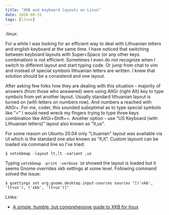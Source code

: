 ```yaml
---
title: "XKB and keyboard layouts on Linux"
date: 2020-08-31
tags: [linux]
---
```


:linux:

For a while I was looking for an efficient way to deal with Lithuanian letters
and english keyboard at the same time. I have noticed that switching between
keyboard layouts with Super+Space (or any other keys combination) is not
efficient. Sometimes I even do not recognize when I switch to different layout
and start typing code. Or jump from chat to vim and instead of special symbols
lithuanian letters are written. I knew that solution should be a consistend and
one layout.

After asking few folks how they are dealing with this situation - majority of
answers (from those who answered) were using AltGr (right Alt) key to type
symbols from yet another layout. Usually standard lithuanian layout is turned on
(with letters on numbers row). And numbers a reached with AltGr+<Num>. For me,
coder, this sounded suboptimal as to type special symbols like "=" I would need
wreck my fingers trying to type three keys combination like AltGr+Shift+=.
Another option - use "US Keyboard (with Lithuanian letters)" layout also known
as "lt,us".

For some reason on Ubuntu 20.04 only "Lituanian" layout was available via UI
which is the standard one also known as "lt,lt". Custom layount can be loaded
via command line so I've tried:

```
$ setxkbmap -layout lt,lt -variant ,us
```

Typing `setxkbmap -print -verbose 10` showed the layout is loaded but it seems
Gnome overrides xkb settings at some level. Following command solved the issue:

```
$ gsettings set org.gnome.desktop.input-sources sources "[('xkb', 'lt+us'), ('xkb', 'lt+us')]"
```

Links:
- [A simple, humble, but comprehensive guide to XKB for linux](https://medium.com/@damko/a-simple-humble-but-comprehensive-guide-to-xkb-for-linux-6f1ad5e13450)
